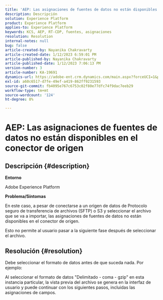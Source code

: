 ```yaml
---
title: 'AEP: Las asignaciones de fuentes de datos no están disponibles en el conector de origen'
description: Descripción
solution: Experience Platform
product: Experience Platform
applies-to: Experience Platform
keywords: KCS, AEP, RT-CDP, fuentes, asignaciones
resolution: Resolution
internal-notes: null
bug: false
article-created-by: Nayanika Chakravarty
article-created-date: 1/12/2023 6:59:01 PM
article-published-by: Nayanika Chakravarty
article-published-date: 1/12/2023 7:06:13 PM
version-number: 3
article-number: KA-19691
dynamics-url: https://adobe-ent.crm.dynamics.com/main.aspx?forceUCI=1&pagetype=entityrecord&etn=knowledgearticle&id=7fed6a29-ab92-ed11-aad1-6045bd006c82
exl-id: a60c6517-d7fe-49ef-a419-862ff9231593
source-git-commit: fb4095e767c6753c02f80e77dfc74f9dac7eeb29
workflow-type: tm+mt
source-wordcount: '124'
ht-degree: 8%

---
```


# AEP: Las asignaciones de fuentes de datos no están disponibles en el conector de origen

## Descripción {#description}


<b>Entorno</b>

Adobe Experience Platform

<b>Problema/Síntomas</b>

En este caso, a pesar de conectarse a un origen de datos de Protocolo seguro de transferencia de archivos (SFTP) o S3 y seleccionar el archivo que se va a importar, las asignaciones de fuentes de datos no están disponibles en el conector de origen.

Esto no permite al usuario pasar a la siguiente fase después de seleccionar el archivo.




## Resolución {#resolution}


Debe seleccionar el formato de datos antes de que suceda nada. Por ejemplo:

Al seleccionar el formato de datos &quot;Delimitado - coma - gzip&quot; en esta instancia particular, la vista previa del archivo se genera en la interfaz de usuario y puede continuar con los siguientes pasos, incluidas las asignaciones de campos.
